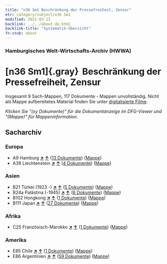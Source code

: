 ```yaml
---
title: "n36 Sm1 Beschränkung der Pressefreiheit, Zensur"
etr: category/subject/n36 Sm1
modified: 2021-03-13
backlink: ../../about.de.html
backlink-title: "Systematik-Übersicht"
fn-stub: about
---
```


### Hamburgisches Welt-Wirtschafts-Archiv (HWWA)
# [n36 Sm1]{.gray}&#8201; Beschränkung der Pressefreiheit, Zensur&#160; 




Insgesamt 9 Sach-Mappen, 117 Dokumente - Mappen unvollständig.
Nicht als Mappe aufbereitetes Material finden Sie unter [digitalisierte Filme](/film/h1_sh).

_Klicken Sie "(xy Dokumente)" für die Dokumentanzeige im DFG-Viewer und "(Mappe)" für Mappeninformation._

## Sacharchiv




### Europa

- A9 Hamburg [**&nearr;**](../../../geo/i/140905/about.de.html "Hamburg (alle Mappen)") [**&uarr;**](../../../geo/about.de.html#A9 "Ländersystematik") (<a href="https://pm20.zbw.eu/dfgview/sh/140905,145708" title="über: Hamburg : Beschränkung der Pressefreiheit, Zensur" target="_blank">13 Dokumente</a>) ([Mappe](http://purl.org/pressemappe20/folder/sh/140905,145708))
- A39 Liechtenstein [**&nearr;**](../../../geo/i/141016/about.de.html "Liechtenstein (alle Mappen)") [**&uarr;**](../../../geo/about.de.html#A39 "Ländersystematik") (<a href="https://pm20.zbw.eu/dfgview/sh/141016,145708" title="über: Liechtenstein : Beschränkung der Pressefreiheit, Zensur" target="_blank">4 Dokumente</a>) ([Mappe](http://purl.org/pressemappe20/folder/sh/141016,145708))

### Asien

- B21 Türkei (1923 -) [**&nearr;**](../../../geo/i/141111/about.de.html "Türkei (1923 -) (alle Mappen)") [**&uarr;**](../../../geo/about.de.html#B21 "Ländersystematik") (<a href="https://pm20.zbw.eu/dfgview/sh/141111,145708" title="über: Türkei (1923 -) : Beschränkung der Pressefreiheit, Zensur" target="_blank">5 Dokumente</a>) ([Mappe](http://purl.org/pressemappe20/folder/sh/141111,145708))
- B24a Palästina (-1945) [**&nearr;**](../../../geo/i/141115/about.de.html "Palästina (-1945) (alle Mappen)") [**&uarr;**](../../../geo/about.de.html#B24a "Ländersystematik") (<a href="https://pm20.zbw.eu/dfgview/sh/141115,145708" title="über: Palästina (-1945) : Beschränkung der Pressefreiheit, Zensur" target="_blank">6 Dokumente</a>) ([Mappe](http://purl.org/pressemappe20/folder/sh/141115,145708))
- B102 Hongkong [**&nearr;**](../../../geo/i/141268/about.de.html "Hongkong (alle Mappen)") [**&uarr;**](../../../geo/about.de.html#B102 "Ländersystematik") (<a href="https://pm20.zbw.eu/dfgview/sh/141268,145708" title="über: Hongkong : Beschränkung der Pressefreiheit, Zensur" target="_blank">1 Dokumente</a>) ([Mappe](http://purl.org/pressemappe20/folder/sh/141268,145708))
- B111 Japan [**&nearr;**](../../../geo/i/141272/about.de.html "Japan (alle Mappen)") [**&uarr;**](../../../geo/about.de.html#B111 "Ländersystematik") (<a href="https://pm20.zbw.eu/dfgview/sh/141272,145708" title="über: Japan : Beschränkung der Pressefreiheit, Zensur" target="_blank">27 Dokumente</a>) ([Mappe](http://purl.org/pressemappe20/folder/sh/141272,145708))

### Afrika

- C25 Französisch-Marokko [**&nearr;**](../../../geo/i/141358/about.de.html "Französisch-Marokko (alle Mappen)") [**&uarr;**](../../../geo/about.de.html#C25 "Ländersystematik") (<a href="https://pm20.zbw.eu/dfgview/sh/141358,145708" title="über: Französisch-Marokko : Beschränkung der Pressefreiheit, Zensur" target="_blank">1 Dokumente</a>) ([Mappe](http://purl.org/pressemappe20/folder/sh/141358,145708))

### Amerika

- E85 Chile [**&nearr;**](../../../geo/i/141691/about.de.html "Chile (alle Mappen)") [**&uarr;**](../../../geo/about.de.html#E85 "Ländersystematik") (<a href="https://pm20.zbw.eu/dfgview/sh/141691,145708" title="über: Chile : Beschränkung der Pressefreiheit, Zensur" target="_blank">1 Dokumente</a>) ([Mappe](http://purl.org/pressemappe20/folder/sh/141691,145708))
- E86 Argentinien [**&nearr;**](../../../geo/i/141692/about.de.html "Argentinien (alle Mappen)") [**&uarr;**](../../../geo/about.de.html#E86 "Ländersystematik") (<a href="https://pm20.zbw.eu/dfgview/sh/141692,145708" title="über: Argentinien : Beschränkung der Pressefreiheit, Zensur" target="_blank">59 Dokumente</a>) ([Mappe](http://purl.org/pressemappe20/folder/sh/141692,145708))



